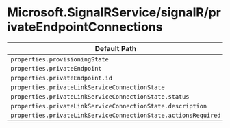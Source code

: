 # Microsoft.SignalRService/signalR/privateEndpointConnections

| Default Path | Alias |
|---|---|
| `properties.provisioningState` | `Microsoft.SignalRService/signalR/privateEndpointConnections/provisioningState` |
| `properties.privateEndpoint` | `Microsoft.SignalRService/signalR/privateEndpointConnections/privateEndpoint` |
| `properties.privateEndpoint.id` | `Microsoft.SignalRService/signalR/privateEndpointConnections/privateEndpoint.id` |
| `properties.privateLinkServiceConnectionState` | `Microsoft.SignalRService/signalR/privateEndpointConnections/privateLinkServiceConnectionState` |
| `properties.privateLinkServiceConnectionState.status` | `Microsoft.SignalRService/signalR/privateEndpointConnections/privateLinkServiceConnectionState.status` |
| `properties.privateLinkServiceConnectionState.description` | `Microsoft.SignalRService/signalR/privateEndpointConnections/privateLinkServiceConnectionState.description` |
| `properties.privateLinkServiceConnectionState.actionsRequired` | `Microsoft.SignalRService/signalR/privateEndpointConnections/privateLinkServiceConnectionState.actionsRequired` |

